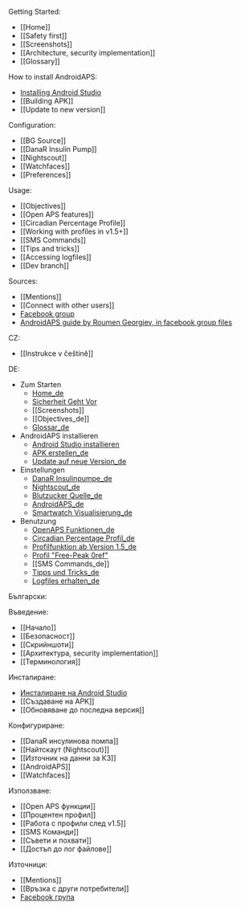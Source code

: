 Getting Started:
* [[Home]]
* [[Safety first]]
* [[Screenshots]]
* [[Architecture, security implementation]]
* [[Glossary]]

How to install AndroidAPS:
* [Installing Android Studio](https://developer.android.com/studio/install.html)
* [[Building APK]]
* [[Update to new version]]

Configuration:
* [[BG Source]]
* [[DanaR Insulin Pump]]
* [[Nightscout]]
* [[Watchfaces]]
* [[Preferences]]

Usage:
* [[Objectives]]
* [[Open APS features]]
* [[Circadian Percentage Profile]]
* [[Working with profiles in v1.5+]]
* [[SMS Commands]]
* [[Tips and tricks]]
* [[Accessing logfiles]]
* [[Dev branch]]

Sources:
* [[Mentions]]
* [[Connect with other users]]
* [Facebook group](https://www.facebook.com/groups/1900195340201874/)
* [AndroidAPS guide by Roumen Georgiev, in facebook group files](https://www.facebook.com/groups/1900195340201874/files/)

CZ:
* [[Instrukce v češtině]]

DE:
* Zum Starten
    * [Home_de](https://github.com/MilosKozak/AndroidAPS/wiki/Home_de)
    * [Sicherheit Geht Vor](https://github.com/MilosKozak/AndroidAPS/wiki/Sicherheit_Geht_Vor_de)
    * [[Screenshots]]
    * [[Objectives_de]]
    * [Glossar_de](https://github.com/MilosKozak/AndroidAPS/wiki/Glossar_de)
* AndroidAPS installieren
    * [Android Studio installieren](https://developer.android.com/studio/install.html)
    * [APK erstellen_de](https://github.com/MilosKozak/AndroidAPS/wiki/APK-erstellen_de)
    * [Update auf neue Version_de](https://github.com/MilosKozak/AndroidAPS/wiki/Update-auf-neue-Version_de)
* Einstellungen
    * [DanaR Insulinpumpe_de](https://github.com/MilosKozak/AndroidAPS/wiki/DanaR-Insulinpumpe_de)
    * [Nightscout_de](https://github.com/MilosKozak/AndroidAPS/wiki/Nightscout_de)
    * [Blutzucker Quelle_de](https://github.com/MilosKozak/AndroidAPS/wiki/Blutzucker-Quelle_de)
    * [AndroidAPS_de](https://github.com/MilosKozak/AndroidAPS/wiki/AndroidAPS_de)
    * [Smartwatch Visualisierung_de](https://github.com/MilosKozak/AndroidAPS/wiki/Smartwatch-Visualisierung_de)
* Benutzung
     * [OpenAPS Funktionen_de](https://github.com/MilosKozak/AndroidAPS/wiki/OpenAPS-Funktionen_de)
    * [Circadian Percentage Profil_de](https://github.com/MilosKozak/AndroidAPS/wiki/Circadian-Percentage-Profil_de)
    * [Profilfunktion ab Version 1.5_de](https://github.com/MilosKozak/AndroidAPS/wiki/Profilfunktion-ab-Version-1.5_de)   
    * [Profil "Free-Peak 0ref"](https://github.com/MilosKozak/AndroidAPS/wiki/Profil-%22Free-Peak-0ref%22.)
    * [[SMS Commands_de]]
    * [Tipps und Tricks_de](https://github.com/MilosKozak/AndroidAPS/wiki/Tipps-und-Tricks_de)
    * [Logfiles erhalten_de](https://github.com/MilosKozak/AndroidAPS/wiki/Logfiles-erhalten_de)


Български:

Въведение:
* [[Начало]]
* [[Безопасност]]
* [[Скрийншоти]]
* [[Архитектура, security implementation]]
* [[Терминология]]

Инсталиране:
* [Инсталиране на Android Studio](https://developer.android.com/studio/install.html)
* [[Създаване на APK]]
* [[Обновяване до последна версия]]

Конфигуриране:
* [[DanaR инсулинова помпа]]
* [[Найтскаут (Nightscout)]]
* [[Източник на данни за КЗ]]
* [[АndroidAPS]]
* [[Wаtchfaces]]

Използване:
* [[Open APS функции]]
* [[Процентен профил]]
* [[Работа с профили след v1.5]]
* [[SMS Команди]]
* [[Съвети и похвати]]
* [[Достъп до лог файлове]]

Източници:
* [[Mentions]]
* [[Връзка с други потребители]]
* [Facebook група](https://www.facebook.com/groups/1900195340201874/)



